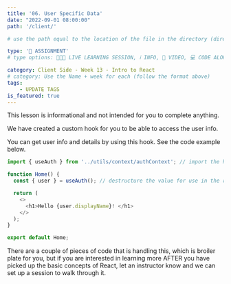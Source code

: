 ```yaml
---
title: '06. User Specific Data'
date: "2022-09-01 08:00:00"
path: '/client/'

# use the path equal to the location of the file in the directory (directory structure)

type: '📝 ASSIGNMENT'
# type options: 👩🏽‍🏫 LIVE LEARNING SESSION, ℹ️ INFO, 🎥 VIDEO, 💻 CODE ALONG, 🥼 LAB, ↩️ REVIEW/NOTES, 👥 GROUP LEARNING, 👷🏼‍♂️ GROUP PROJECT, 🧠 ASSESSMENT, 📝 ASSIGNMENT

category: Client Side - Week 13 - Intro to React
# category: Use the Name + week for each (follow the format above)
tags: 
    - UPDATE TAGS
is_featured: true
---
```


This lesson is informational and not intended for you to complete anything.

We have created a custom hook for you to be able to access the user info.

You can get user info and details by using this hook. See the code example below.

```js
import { useAuth } from '../utils/context/authContext'; // import the hook

function Home() {
  const { user } = useAuth(); // destructure the value for use in the return

  return (
    <>
      <h1>Hello {user.displayName}! </h1>
    </>
  );
}

export default Home;
```

There are a couple of pieces of code that is handling this, which is broiler plate for you, but if you are interested in learning more AFTER you have picked up the basic concepts of React, let an instructor know and we can set up a session to walk through it.
